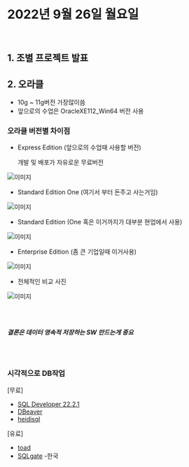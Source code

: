# 2022년 9월 26일 월요일
<br>

## 1. 조별 프로젝트 발표

## 2. 오라클 

- 10g ~ 11g버전 가장많이씀
- 앞으로의 수업은 OracleXE112_Win64 버전 사용

### 오라클 버전별 차이점

 - Express Edition (앞으로의 수업때 사용할 버전)
    
    개발 및 배포가 자유로운 무료버전

![이미지](https://postfiles.pstatic.net/20140828_253/itu_itu_1409213022761t3j7F_JPEG/%BF%C0%B6%F3%C5%AC%B9%F6%C0%FC%BA%B0%C2%F7%C0%CC%C1%A1_1.jpg?type=w2)


 - Standard Edition One  (여기서 부터 돈주고 사는거임)

![이미지](https://postfiles.pstatic.net/20140828_244/itu_itu_1409213023395uMGVk_JPEG/%BF%C0%B6%F3%C5%AC%B9%F6%C0%FC%BA%B0%C2%F7%C0%CC%C1%A1_2.jpg?type=w2)

- Standard Edition (One 혹은 이거까지가 대부분 현업에서 사용)

![이미지](https://postfiles.pstatic.net/20140828_246/itu_itu_1409213023122f1dxo_JPEG/%BF%C0%B6%F3%C5%AC%B9%F6%C0%FC%BA%B0%C2%F7%C0%CC%C1%A1_3.jpg?type=w2)

- Enterprise Edition (좀 큰 기업일때 이거사용)

![이미지](https://postfiles.pstatic.net/20140828_191/itu_itu_1409213024333zkm7M_JPEG/%BF%C0%B6%F3%C5%AC%B9%F6%C0%FC%BA%B0%C2%F7%C0%CC%C1%A1_4.jpg?type=w2)

- 전체적인 비교 사진

![이미지](https://postfiles.pstatic.net/20140828_193/itu_itu_1409213024061Ha4ps_JPEG/%BF%C0%B6%F3%C5%AC%B9%F6%C0%FC%BA%B0%C2%F7%C0%CC%C1%A1_5.jpg?type=w2)


<br><br>

***결론은 데이터 영속적 저장하는 SW 만드는게 중요***

<br><br>


### 시각적으로 DB작업

[무료]

- [SQL Developer 22.2.1](https://www.oracle.com/database/sqldeveloper/technologies/download/)
- [DBeaver](https://dbeaver.io/download/)
- [heidisql](https://www.heidisql.com/)

[유료]

- [toad](https://toad.co.kr/product)
- [SQLgate](https://www.sqlgate.com/pricing/productLicense) -한국